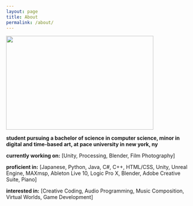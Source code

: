 ```yaml
---
layout: page
title: About
permalink: /about/
---
```

<img src="https://i.imgur.com/4IKwYUh.jpg?1" width="400" height="256">

**student pursuing a bachelor of science in computer science, minor in digital and time-based art, at pace university in new york, ny**

**currently working on:**
[Unity, 
Processing,
Blender,
Film Photography]

**proficient in:**
[Japanese,
Python,
Java,
C#,
C++,
HTML/CSS,
Unity,
Unreal Engine,
MAXmsp,
Ableton Live 10,
Logic Pro X,
Blender,
Adobe Creative Suite,
Piano]


**interested in:**
[Creative Coding,
Audio Programming,
Music Composition,
Virtual Worlds,
Game Development]
